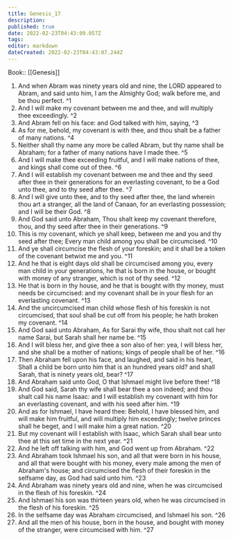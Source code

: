 ```yaml
---
title: Genesis_17
description: 
published: true
date: 2022-02-23T04:43:09.057Z
tags: 
editor: markdown
dateCreated: 2022-02-23T04:43:07.244Z
---
```


 Book:: [[Genesis]]
 1. And when Abram was ninety years old and nine, the LORD appeared to Abram, and said unto him, I am the Almighty God; walk before me, and be thou perfect. ^1
 2. And I will make my covenant between me and thee, and will multiply thee exceedingly. ^2
 3. And Abram fell on his face: and God talked with him, saying, ^3
 4. As for me, behold, my covenant is with thee, and thou shalt be a father of many nations. ^4
 5. Neither shall thy name any more be called Abram, but thy name shall be Abraham; for a father of many nations have I made thee. ^5
 6. And I will make thee exceeding fruitful, and I will make nations of thee, and kings shall come out of thee. ^6
 7. And I will establish my covenant between me and thee and thy seed after thee in their generations for an everlasting covenant, to be a God unto thee, and to thy seed after thee. ^7
 8. And I will give unto thee, and to thy seed after thee, the land wherein thou art a stranger, all the land of Canaan, for an everlasting possession; and I will be their God. ^8
 9. And God said unto Abraham, Thou shalt keep my covenant therefore, thou, and thy seed after thee in their generations. ^9
 10. This is my covenant, which ye shall keep, between me and you and thy seed after thee; Every man child among you shall be circumcised. ^10
 11. And ye shall circumcise the flesh of your foreskin; and it shall be a token of the covenant betwixt me and you. ^11
 12. And he that is eight days old shall be circumcised among you, every man child in your generations, he that is born in the house, or bought with money of any stranger, which is not of thy seed. ^12
 13. He that is born in thy house, and he that is bought with thy money, must needs be circumcised: and my covenant shall be in your flesh for an everlasting covenant. ^13
 14. And the uncircumcised man child whose flesh of his foreskin is not circumcised, that soul shall be cut off from his people; he hath broken my covenant. ^14
 15. And God said unto Abraham, As for Sarai thy wife, thou shalt not call her name Sarai, but Sarah shall her name be. ^15
 16. And I will bless her, and give thee a son also of her: yea, I will bless her, and she shall be a mother of nations; kings of people shall be of her. ^16
 17. Then Abraham fell upon his face, and laughed, and said in his heart, Shall a child be born unto him that is an hundred years old? and shall Sarah, that is ninety years old, bear? ^17
 18. And Abraham said unto God, O that Ishmael might live before thee! ^18
 19. And God said, Sarah thy wife shall bear thee a son indeed; and thou shalt call his name Isaac: and I will establish my covenant with him for an everlasting covenant, and with his seed after him. ^19
 20. And as for Ishmael, I have heard thee: Behold, I have blessed him, and will make him fruitful, and will multiply him exceedingly; twelve princes shall he beget, and I will make him a great nation. ^20
 21. But my covenant will I establish with Isaac, which Sarah shall bear unto thee at this set time in the next year. ^21
 22. And he left off talking with him, and God went up from Abraham. ^22
 23. And Abraham took Ishmael his son, and all that were born in his house, and all that were bought with his money, every male among the men of Abraham's house; and circumcised the flesh of their foreskin in the selfsame day, as God had said unto him. ^23
 24. And Abraham was ninety years old and nine, when he was circumcised in the flesh of his foreskin. ^24
 25. And Ishmael his son was thirteen years old, when he was circumcised in the flesh of his foreskin. ^25
 26. In the selfsame day was Abraham circumcised, and Ishmael his son. ^26
 27. And all the men of his house, born in the house, and bought with money of the stranger, were circumcised with him. ^27
